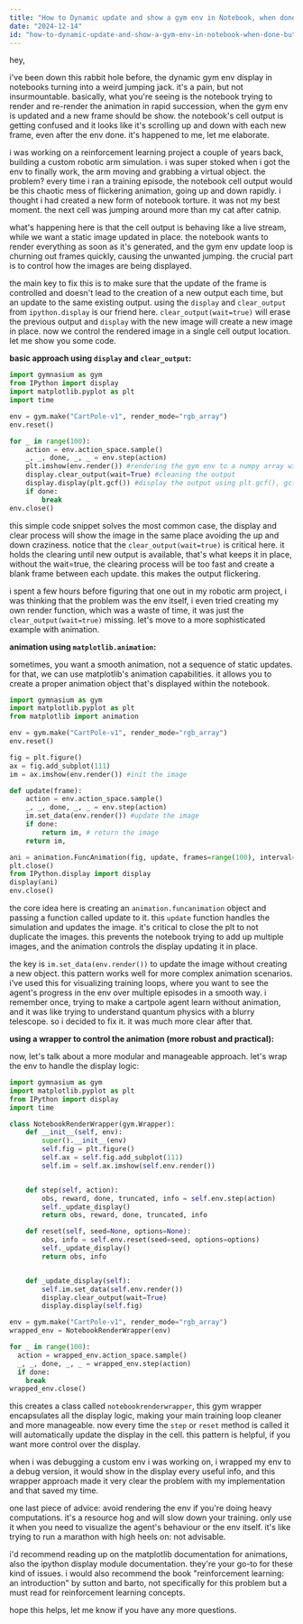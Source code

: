 ```yaml
---
title: "How to Dynamic update and show a gym env in Notebook, when done but the next cell goes up and down. How to deal with it?"
date: "2024-12-14"
id: "how-to-dynamic-update-and-show-a-gym-env-in-notebook-when-done-but-the-next-cell-goes-up-and-down-how-to-deal-with-it"
---
```


hey,

i've been down this rabbit hole before, the dynamic gym env display in notebooks turning into a weird jumping jack. it's a pain, but not insurmountable. basically, what you're seeing is the notebook trying to render and re-render the animation in rapid succession, when the gym env is updated and a new frame should be show. the notebook's cell output is getting confused and it looks like it's scrolling up and down with each new frame, even after the env done. it's happened to me, let me elaborate.

i was working on a reinforcement learning project a couple of years back, building a custom robotic arm simulation. i was super stoked when i got the env to finally work, the arm moving and grabbing a virtual object. the problem? every time i ran a training episode, the notebook cell output would be this chaotic mess of flickering animation, going up and down rapidly. i thought i had created a new form of notebook torture. it was not my best moment. the next cell was jumping around more than my cat after catnip.

what's happening here is that the cell output is behaving like a live stream, while we want a static image updated in place. the notebook wants to render everything as soon as it's generated, and the gym env update loop is churning out frames quickly, causing the unwanted jumping. the crucial part is to control how the images are being displayed.

the main key to fix this is to make sure that the update of the frame is controlled and doesn't lead to the creation of a new output each time, but an update to the same existing output. using the `display` and `clear_output` from `ipython.display` is our friend here. `clear_output(wait=true)` will erase the previous output and `display` with the new image will create a new image in place. now we control the rendered image in a single cell output location. let me show you some code.

**basic approach using `display` and `clear_output`:**

```python
import gymnasium as gym
from IPython import display
import matplotlib.pyplot as plt
import time

env = gym.make("CartPole-v1", render_mode="rgb_array")
env.reset()

for _ in range(100):
    action = env.action_space.sample()
    _, _, done, _, _ = env.step(action)
    plt.imshow(env.render()) #rendering the gym env to a numpy array with plt.imshow to pass to display
    display.clear_output(wait=True) #cleaning the output
    display.display(plt.gcf()) #display the output using plt.gcf(), gcf means get current figure
    if done:
        break
env.close()
```

this simple code snippet solves the most common case, the display and clear process will show the image in the same place avoiding the up and down craziness. notice that the `clear_output(wait=true)` is critical here. it holds the clearing until new output is available, that's what keeps it in place, without the wait=true, the clearing process will be too fast and create a blank frame between each update. this makes the output flickering.

i spent a few hours before figuring that one out in my robotic arm project, i was thinking that the problem was the env itself, i even tried creating my own render function, which was a waste of time, it was just the `clear_output(wait=true)` missing. let's move to a more sophisticated example with animation.

**animation using `matplotlib.animation`:**

 sometimes, you want a smooth animation, not a sequence of static updates. for that, we can use matplotlib's animation capabilities. it allows you to create a proper animation object that's displayed within the notebook.

```python
import gymnasium as gym
import matplotlib.pyplot as plt
from matplotlib import animation

env = gym.make("CartPole-v1", render_mode="rgb_array")
env.reset()

fig = plt.figure()
ax = fig.add_subplot(111)
im = ax.imshow(env.render()) #init the image

def update(frame):
    action = env.action_space.sample()
    _, _, done, _, _ = env.step(action)
    im.set_data(env.render()) #update the image
    if done:
        return im, # return the image
    return im,

ani = animation.FuncAnimation(fig, update, frames=range(100), interval=50, blit=true) #blit needs all return from the update func to be iterable
plt.close()
from IPython.display import display
display(ani)
env.close()

```

the core idea here is creating an `animation.funcanimation` object and passing a function called update to it. this `update` function handles the simulation and updates the image. it's critical to close the plt to not duplicate the images. this prevents the notebook trying to add up multiple images, and the animation controls the display updating it in place.

the key is `im.set_data(env.render())` to update the image without creating a new object. this pattern works well for more complex animation scenarios. i've used this for visualizing training loops, where you want to see the agent's progress in the env over multiple episodes in a smooth way. i remember once, trying to make a cartpole agent learn without animation, and it was like trying to understand quantum physics with a blurry telescope. so i decided to fix it. it was much more clear after that.

**using a wrapper to control the animation (more robust and practical):**

now, let's talk about a more modular and manageable approach. let's wrap the env to handle the display logic:

```python
import gymnasium as gym
import matplotlib.pyplot as plt
from IPython import display
import time

class NotebookRenderWrapper(gym.Wrapper):
    def __init__(self, env):
        super().__init__(env)
        self.fig = plt.figure()
        self.ax = self.fig.add_subplot(111)
        self.im = self.ax.imshow(self.env.render())


    def step(self, action):
        obs, reward, done, truncated, info = self.env.step(action)
        self._update_display()
        return obs, reward, done, truncated, info

    def reset(self, seed=None, options=None):
        obs, info = self.env.reset(seed=seed, options=options)
        self._update_display()
        return obs, info


    def _update_display(self):
        self.im.set_data(self.env.render())
        display.clear_output(wait=True)
        display.display(self.fig)

env = gym.make("CartPole-v1", render_mode="rgb_array")
wrapped_env = NotebookRenderWrapper(env)

for _ in range(100):
  action = wrapped_env.action_space.sample()
  _, _, done, _, _ = wrapped_env.step(action)
  if done:
    break
wrapped_env.close()
```

this creates a class called `notebookrenderwrapper`, this gym wrapper encapsulates all the display logic, making your main training loop cleaner and more manageable. now every time the `step` or `reset` method is called it will automatically update the display in the cell. this pattern is helpful, if you want more control over the display.

when i was debugging a custom env i was working on, i wrapped my env to a debug version, it would show in the display every useful info, and this wrapper approach made it very clear the problem with my implementation and that saved my time.

one last piece of advice: avoid rendering the env if you're doing heavy computations. it's a resource hog and will slow down your training. only use it when you need to visualize the agent's behaviour or the env itself. it's like trying to run a marathon with high heels on: not advisable.

i'd recommend reading up on the matplotlib documentation for animations, also the ipython display module documentation. they're your go-to for these kind of issues. i would also recommend the book "reinforcement learning: an introduction" by sutton and barto, not specifically for this problem but a must read for reinforcement learning concepts.

hope this helps, let me know if you have any more questions.
